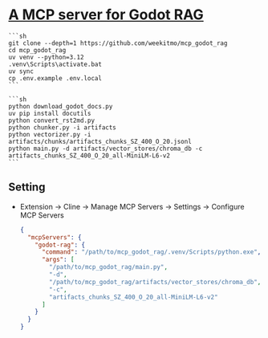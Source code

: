 # [A MCP server for Godot RAG](https://github.com/weekitmo/mcp_godot_rag)

````{tab} From source
```sh
git clone --depth=1 https://github.com/weekitmo/mcp_godot_rag
cd mcp_godot_rag
uv venv --python=3.12
.venv\Scripts\activate.bat
uv sync
cp .env.example .env.local
```

```sh
python download_godot_docs.py
uv pip install docutils
python convert_rst2md.py
python chunker.py -i artifacts
python vectorizer.py -i artifacts/chunks/artifacts_chunks_SZ_400_O_20.jsonl
python main.py -d artifacts/vector_stores/chroma_db -c artifacts_chunks_SZ_400_O_20_all-MiniLM-L6-v2
```
````

## Setting

- Extension → Cline → Manage MCP Servers → Settings → Configure MCP Servers
	```json
	{
	  "mcpServers": {
	    "godot-rag": {
	      "command": "/path/to/mcp_godot_rag/.venv/Scripts/python.exe",
	      "args": [
	        "/path/to/mcp_godot_rag/main.py",
	        "-d",
	        "/path/to/mcp_godot_rag/artifacts/vector_stores/chroma_db",
	        "-c",
	        "artifacts_chunks_SZ_400_O_20_all-MiniLM-L6-v2"
	      ]
	    }
	  }
	}
	```
